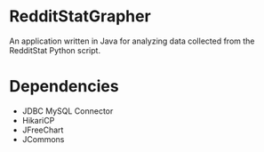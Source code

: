 # RedditStatGrapher
An application written in Java for analyzing data collected from the RedditStat Python script.

# Dependencies
* JDBC MySQL Connector
* HikariCP
* JFreeChart
* JCommons
